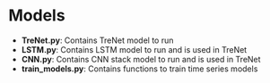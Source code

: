 # Models

- **TreNet.py**: Contains TreNet model to run
- **LSTM.py**: Contains LSTM model to run and is used in TreNet
- **CNN.py**: Contains CNN stack model to run and is used in TreNet
- **train_models.py**: Contains functions to train time series models